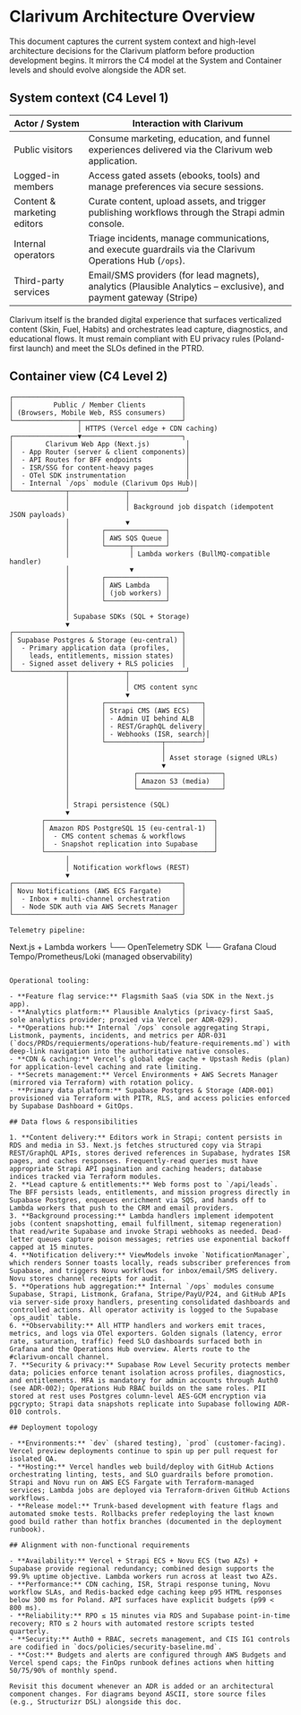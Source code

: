 # Clarivum Architecture Overview

This document captures the current system context and high-level architecture decisions for the Clarivum platform before production development begins. It mirrors the C4 model at the System and Container levels and should evolve alongside the ADR set.

## System context (C4 Level 1)

| Actor / System              | Interaction with Clarivum                                                                         |
|-----------------------------|----------------------------------------------------------------------------------------------------|
| Public visitors             | Consume marketing, education, and funnel experiences delivered via the Clarivum web application. |
| Logged-in members           | Access gated assets (ebooks, tools) and manage preferences via secure sessions.                   |
| Content & marketing editors | Curate content, upload assets, and trigger publishing workflows through the Strapi admin console. |
| Internal operators          | Triage incidents, manage communications, and execute guardrails via the Clarivum Operations Hub (`/ops`). |
| Third-party services        | Email/SMS providers (for lead magnets), analytics (Plausible Analytics – exclusive), and payment gateway (Stripe) |

Clarivum itself is the branded digital experience that surfaces verticalized content (Skin, Fuel, Habits) and orchestrates lead capture, diagnostics, and educational flows. It must remain compliant with EU privacy rules (Poland-first launch) and meet the SLOs defined in the PTRD.

## Container view (C4 Level 2)

```
┌──────────────────────────────────────────┐
│          Public / Member Clients         │
│ (Browsers, Mobile Web, RSS consumers)    │
└────────────────┬─────────────────────────┘
                 │ HTTPS (Vercel edge + CDN caching)
┌────────────────▼─────────────────────────┐
│        Clarivum Web App (Next.js)         │
│  - App Router (server & client components)│
│  - API Routes for BFF endpoints           │
│  - ISR/SSG for content-heavy pages        │
│  - OTel SDK instrumentation               │
│  - Internal `/ops` module (Clarivum Ops Hub)|
└─────────────┬──────────────┬──────────────┘
              │              │
              │              │ Background job dispatch (idempotent JSON payloads)
              │              ▼
              │        ┌───────────────┐
              │        │ AWS SQS Queue │
              │        └──────┬────────┘
              │               │ Lambda workers (BullMQ-compatible handler)
              │               ▼
              │        ┌───────────────┐
              │        │ AWS Lambda    │
              │        │ (job workers) │
              │        └───────────────┘
              │
              │ Supabase SDKs (SQL + Storage)
              ▼
┌──────────────────────────────────────────┐
│ Supabase Postgres & Storage (eu-central) │
│  - Primary application data (profiles,   │
│    leads, entitlements, mission states)  │
│  - Signed asset delivery + RLS policies  │
└─────────────┬──────────────┬──────────────┘
              │              │
              │              │ CMS content sync
              │              ▼
              │        ┌────────────────────────┐
              │        │ Strapi CMS (AWS ECS)   │
              │        │ - Admin UI behind ALB  │
              │        │ - REST/GraphQL delivery│
              │        │ - Webhooks (ISR, search)│
              │        └──────────────┬─────────┘
              │                       │
              │                       │ Asset storage (signed URLs)
              │                       ▼
              │                ┌─────────────────────┐
              │                │ Amazon S3 (media)   │
              │                └─────────────────────┘
              │
              │ Strapi persistence (SQL)
              ▼
        ┌──────────────────────────────────────────┐
        │ Amazon RDS PostgreSQL 15 (eu-central-1)  │
        │  - CMS content schemas & workflows       │
        │  - Snapshot replication into Supabase    │
        └──────────────────────────────────────────┘
              │
              │ Notification workflows (REST)
              ▼
┌──────────────────────────────────────────┐
│ Novu Notifications (AWS ECS Fargate)     │
│  - Inbox + multi-channel orchestration   │
│  - Node SDK auth via AWS Secrets Manager │
└──────────────────────────────────────────┘

Telemetry pipeline:

```
Next.js + Lambda workers
    └── OpenTelemetry SDK
            └── Grafana Cloud Tempo/Prometheus/Loki (managed observability)
```

Operational tooling:

- **Feature flag service:** Flagsmith SaaS (via SDK in the Next.js app).
- **Analytics platform:** Plausible Analytics (privacy-first SaaS, sole analytics provider; proxied via Vercel per ADR-029).
- **Operations hub:** Internal `/ops` console aggregating Strapi, Listmonk, payments, incidents, and metrics per ADR-031 (`docs/PRDs/requierments/operations-hub/feature-requirements.md`) with deep-link navigation into the authoritative native consoles.
- **CDN & caching:** Vercel’s global edge cache + Upstash Redis (plan) for application-level caching and rate limiting.
- **Secrets management:** Vercel Environments + AWS Secrets Manager (mirrored via Terraform) with rotation policy.
- **Primary data platform:** Supabase Postgres & Storage (ADR-001) provisioned via Terraform with PITR, RLS, and access policies enforced by Supabase Dashboard + GitOps.

## Data flows & responsibilities

1. **Content delivery:** Editors work in Strapi; content persists in RDS and media in S3. Next.js fetches structured copy via Strapi REST/GraphQL APIs, stores derived references in Supabase, hydrates ISR pages, and caches responses. Frequently-read queries must have appropriate Strapi API pagination and caching headers; database indices tracked via Terraform modules.
2. **Lead capture & entitlements:** Web forms post to `/api/leads`. The BFF persists leads, entitlements, and mission progress directly in Supabase Postgres, enqueues enrichment via SQS, and hands off to Lambda workers that push to the CRM and email providers.
3. **Background processing:** Lambda handlers implement idempotent jobs (content snapshotting, email fulfillment, sitemap regeneration) that read/write Supabase and invoke Strapi webhooks as needed. Dead-letter queues capture poison messages; retries use exponential backoff capped at 15 minutes.
4. **Notification delivery:** ViewModels invoke `NotificationManager`, which renders Sonner toasts locally, reads subscriber preferences from Supabase, and triggers Novu workflows for inbox/email/SMS delivery. Novu stores channel receipts for audit.
5. **Operations hub aggregation:** Internal `/ops` modules consume Supabase, Strapi, Listmonk, Grafana, Stripe/PayU/P24, and GitHub APIs via server-side proxy handlers, presenting consolidated dashboards and controlled actions. All operator activity is logged to the Supabase `ops_audit` table.
6. **Observability:** All HTTP handlers and workers emit traces, metrics, and logs via OTel exporters. Golden signals (latency, error rate, saturation, traffic) feed SLO dashboards surfaced both in Grafana and the Operations Hub overview. Alerts route to the #clarivum-oncall channel.
7. **Security & privacy:** Supabase Row Level Security protects member data; policies enforce tenant isolation across profiles, diagnostics, and entitlements. MFA is mandatory for admin accounts through Auth0 (see ADR-002); Operations Hub RBAC builds on the same roles. PII stored at rest uses Postgres column-level AES-GCM encryption via pgcrypto; Strapi data snapshots replicate into Supabase following ADR-010 controls.

## Deployment topology

- **Environments:** `dev` (shared testing), `prod` (customer-facing). Vercel preview deployments continue to spin up per pull request for isolated QA.
- **Hosting:** Vercel handles web build/deploy with GitHub Actions orchestrating linting, tests, and SLO guardrails before promotion. Strapi and Novu run on AWS ECS Fargate with Terraform-managed services; Lambda jobs are deployed via Terraform-driven GitHub Actions workflows.
- **Release model:** Trunk-based development with feature flags and automated smoke tests. Rollbacks prefer redeploying the last known good build rather than hotfix branches (documented in the deployment runbook).

## Alignment with non-functional requirements

- **Availability:** Vercel + Strapi ECS + Novu ECS (two AZs) + Supabase provide regional redundancy; combined design supports the 99.9% uptime objective. Lambda workers run across at least two AZs.
- **Performance:** CDN caching, ISR, Strapi response tuning, Novu workflow SLAs, and Redis-backed edge caching keep p95 HTML responses below 300 ms for Poland. API surfaces have explicit budgets (p99 < 800 ms).
- **Reliability:** RPO ≤ 15 minutes via RDS and Supabase point-in-time recovery; RTO ≤ 2 hours with automated restore scripts tested quarterly.
- **Security:** Auth0 + RBAC, secrets management, and CIS IG1 controls are codified in `docs/policies/security-baseline.md`.
- **Cost:** Budgets and alerts are configured through AWS Budgets and Vercel spend caps; the FinOps runbook defines actions when hitting 50/75/90% of monthly spend.

Revisit this document whenever an ADR is added or an architectural component changes. For diagrams beyond ASCII, store source files (e.g., Structurizr DSL) alongside this doc.
